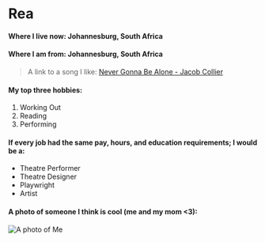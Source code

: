 # Rea

#### Where I live now: Johannesburg, South Africa

#### Where I am from: Johannesburg, South Africa

> A link to a song I like: [Never Gonna Be Alone - Jacob Collier](https://open.spotify.com/track/5m9OR6G4lNt9Da6dy1xpHx?si=8e41f2d0a15643e2)

#### My top three hobbies:

1. Working Out
2. Reading
3. Performing

#### If every job had the same pay, hours, and education requirements; I would be a:

- Theatre Performer
- Theatre Designer
- Playwright
- Artist

#### A photo of someone I think is cool (me and my mom <3):

![A photo of Me](images\IMG_20230502_100231.jpg)
